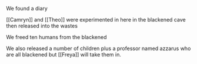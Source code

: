 
We found a diary

[[Camryn]] and [[Theo]] were experimented in here in the blackened cave then released into the wastes

We freed ten humans from the blackened

We also released a number of children plus a professor named azzarus who are all blackened but [[Freya]] will take them in.


